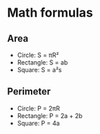 # Math formulas
## Area
- Circle: S = πR²
- Rectangle: S = ab
- Square: S = a²s

## Perimeter
- Circle: P = 2πR
- Rectangle: P = 2a + 2b
- Square: P = 4a